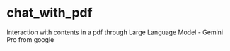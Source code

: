 # chat_with_pdf
Interaction with contents in a pdf through Large Language Model - Gemini Pro from google
